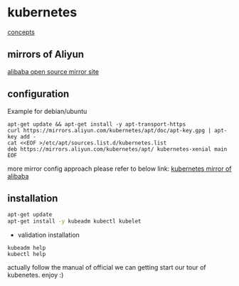 # kubernetes 
[concepts](https://kubernetes.io/docs/concepts/)

## mirrors of Aliyun
[alibaba open source mirror site](https://opsx.alibaba.com/)

## configuration
Example for debian/ubuntu
```
apt-get update && apt-get install -y apt-transport-https
curl https://mirrors.aliyun.com/kubernetes/apt/doc/apt-key.gpg | apt-key add - 
cat <<EOF >/etc/apt/sources.list.d/kubernetes.list
deb https://mirrors.aliyun.com/kubernetes/apt/ kubernetes-xenial main
EOF  
```
more mirror config approach please refer to below link:
[kubernetes mirror of alibaba](https://opsx.alibaba.com/mirror?lang=en-US)

## installation 
```bash
apt-get update
apt-get install -y kubeadm kubectl kubelet
```
- validation installation
```
kubeadm help
kubectl help
```
actually follow the manual of official we can getting start our tour of kubenetes.
enjoy :)
